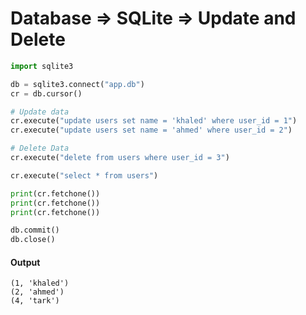 # Database => SQLite => Update and Delete
```python []
import sqlite3

db = sqlite3.connect("app.db")
cr = db.cursor()

# Update data
cr.execute("update users set name = 'khaled' where user_id = 1")
cr.execute("update users set name = 'ahmed' where user_id = 2")

# Delete Data
cr.execute("delete from users where user_id = 3")

cr.execute("select * from users")

print(cr.fetchone())
print(cr.fetchone())
print(cr.fetchone())

db.commit()
db.close()
```
#### Output
```
(1, 'khaled')
(2, 'ahmed')
(4, 'tark')
```